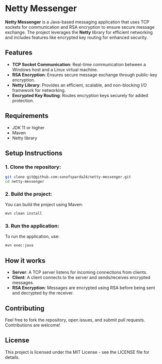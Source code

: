 # Netty Messenger

**Netty Messenger** is a Java-based messaging application that uses TCP sockets for communication and RSA encryption to ensure secure message exchange. The project leverages the **Netty** library for efficient networking and includes features like encrypted key routing for enhanced security.

## Features
- **TCP Socket Communication**: Real-time communication between a Windows host and a Linux virtual machine.
- **RSA Encryption**: Ensures secure message exchange through public-key encryption.
- **Netty Library**: Provides an efficient, scalable, and non-blocking I/O framework for networking.
- **Encrypted Key Routing**: Routes encryption keys securely for added protection.

## Requirements
- JDK 11 or higher
- Maven
- Netty library

## Setup Instructions

### 1. Clone the repository:
```bash
git clone git@github.com:sonofsparda24/netty-messenger.git
cd netty-messenger
```

### 2. Build the project:

You can build the project using Maven:

```bash
mvn clean install
```

### 3. Run the application:

To run the application, use:

```bash
mvn exec:java
```


## How it works
- **Server**: A TCP server listens for incoming connections from clients.
- **Client**: A client connects to the server and sends/receives encrypted messages.
- **RSA Encryption**: Messages are encrypted using RSA before being sent and decrypted by the receiver.

## Contributing
Feel free to fork the repository, open issues, and submit pull requests. Contributions are welcome!

## License
This project is licensed under the MIT License - see the LICENSE file for details.
